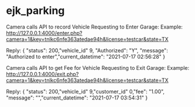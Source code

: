 # ejk_parking

Camera calls API to record Vehicle Requesting to Enter Garage:
Example:
 http://127.0.0.1:4000/enter.php?camera=1&key=tnlkc6nfe363atedae94h&license=testcar&state=TX  


Reply:
{ "status": 200,"vehicle_id" 9,
	"Authorized": "Y", "message": "Authorized to enter","current_datetime": "2021-07-17 02:56:28" } 


Camera calls API to get Fee for Vehicle Requesting to Exit Garage:
Example:
 http://127.0.0.1:4000/exit.php?camera=1&key=tnlkc6nfe363atedae94h&license=testcar&state=TX 

Reply:
{ "status": 200,"vehicle_id" 9,"customer_id" 0,"fee": "1.00",
	"message": "","current_datetime": "2021-07-17 03:54:31" } 

